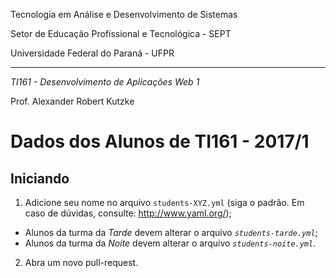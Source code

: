 Tecnologia em Análise e Desenvolvimento de Sistemas

Setor de Educação Profissional e Tecnológica - SEPT

Universidade Federal do Paraná - UFPR

---

*TI161 - Desenvolvimento de Aplicações Web 1*

Prof. Alexander Robert Kutzke

# Dados dos Alunos de TI161 - 2017/1

## Iniciando

1. Adicione seu nome no arquivo `students-XYZ.yml` (siga o padrão. Em caso de dúvidas, consulte: http://www.yaml.org/);
  * Alunos da turma da *Tarde* devem alterar o arquivo *`students-tarde.yml`*;
  * Alunos da turma da *Noite* devem alterar o arquivo *`students-noite.yml`*.
2. Abra um novo pull-request.
